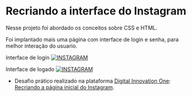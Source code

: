 # Recriando a interface do Instagram

Nesse projeto foi abordado os conceitos sobre CSS e HTML.

Foi implantado mais uma página com interface de login e senha, para melhor interação do usuario.

Interface de login
[![INSTAGRAM]([img]https://i.imgur.com/jIXOmbp.jpg[/img])](https://github.com/JrRehem/Recriando-a-pagina-inicial-do-instagram/)


Interface de logado
[![INSTAGRAM]([img]https://i.imgur.com/8uRqj1r.jpg[/img])](https://github.com/JrRehem/Recriando-a-pagina-inicial-do-instagram/)




- Desafio prático realizado na plataforma [Digital Innovation One](https://web.digitalinnovation.one/home "Digital Innovation One"): [Recriando a página inicial do Instagram](https://web.digitalinnovation.one/project/recriando-a-pagina-inicial-do-instagram/learning/35838848-f99e-473c-9201-816d046ebf12?back=/track/everis-fullstack-developer&bootcamp_id=4783a045-fcd6-4074-b5b7-4e85cab84888").
